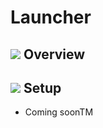 # Launcher

## ![](../images/SmashBall.png) Overview
<!-- - Hey techy can you get this one if you see it -->

## ![](../images/SmashBall.png) Setup
- Coming soonTM

<script src="../js/arrow.js">
</script>